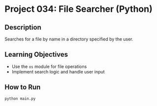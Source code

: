 # Project 034: File Searcher (Python)

## Description
Searches for a file by name in a directory specified by the user.

## Learning Objectives
- Use the `os` module for file operations
- Implement search logic and handle user input

## How to Run
```
python main.py
```
